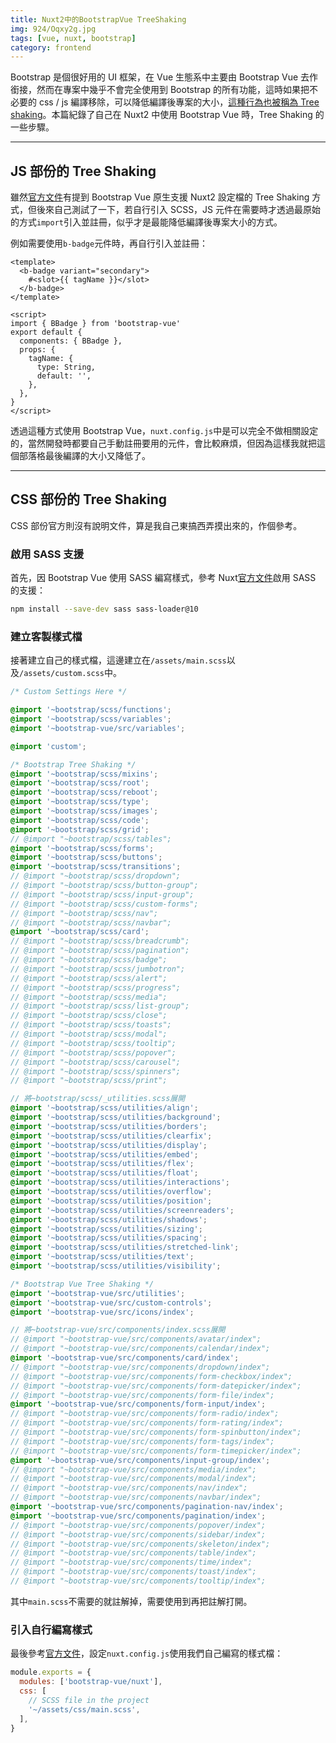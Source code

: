 ```yaml
---
title: Nuxt2中的BootstrapVue TreeShaking
img: 924/Oqxy2g.jpg
tags: [vue, nuxt, bootstrap]
category: frontend
---
```


Bootstrap 是個很好用的 UI 框架，在 Vue 生態系中主要由 Bootstrap Vue 去作銜接，然而在專案中幾乎不會完全使用到 Bootstrap 的所有功能，這時如果把不必要的 css / js 編譯移除，可以降低編譯後專案的大小，[這種行為也被稱為 Tree shaking](https://developer.mozilla.org/en-US/docs/Glossary/Tree_shaking)。本篇紀錄了自己在 Nuxt2 中使用 Bootstrap Vue 時，Tree Shaking 的一些步驟。

<!--more-->

---

## JS 部份的 Tree Shaking

雖然[官方文件](https://bootstrap-vue.org/docs#tree-shaking-with-nuxtjs)有提到 Bootstrap Vue 原生支援 Nuxt2 設定檔的 Tree Shaking 方式，但後來自己測試了一下，若自行引入 SCSS，JS 元件在需要時才透過最原始的方式`import`引入並註冊，似乎才是最能降低編譯後專案大小的方式。

例如需要使用`b-badge`元件時，再自行引入並註冊：

```vue
<template>
  <b-badge variant="secondary">
    #<slot>{{ tagName }}</slot>
  </b-badge>
</template>

<script>
import { BBadge } from 'bootstrap-vue'
export default {
  components: { BBadge },
  props: {
    tagName: {
      type: String,
      default: '',
    },
  },
}
</script>
```

透過這種方式使用 Bootstrap Vue，`nuxt.config.js`中是可以完全不做相關設定的，當然開發時都要自己手動註冊要用的元件，會比較麻煩，但因為這樣我就把這個部落格最後編譯的大小又降低了。

---

## CSS 部份的 Tree Shaking

CSS 部份官方則沒有說明文件，算是我自己東搞西弄摸出來的，作個參考。

### 啟用 SASS 支援

首先，因 Bootstrap Vue 使用 SASS 編寫樣式，參考 Nuxt[官方文件](https://nuxtjs.org/docs/directory-structure/assets#sass)啟用 SASS 的支援：

```bash
npm install --save-dev sass sass-loader@10
```

### 建立客製樣式檔

接著建立自己的樣式檔，這邊建立在`/assets/main.scss`以及`/assets/custom.scss`中。

```scss [/assets/custom.scss]
/* Custom Settings Here */

@import '~bootstrap/scss/functions';
@import '~bootstrap/scss/variables';
@import '~bootstrap-vue/src/variables';
```

```scss [/assets/main.scss]
@import 'custom';

/* Bootstrap Tree Shaking */
@import '~bootstrap/scss/mixins';
@import '~bootstrap/scss/root';
@import '~bootstrap/scss/reboot';
@import '~bootstrap/scss/type';
@import '~bootstrap/scss/images';
@import '~bootstrap/scss/code';
@import '~bootstrap/scss/grid';
// @import "~bootstrap/scss/tables";
@import '~bootstrap/scss/forms';
@import '~bootstrap/scss/buttons';
@import '~bootstrap/scss/transitions';
// @import "~bootstrap/scss/dropdown";
// @import "~bootstrap/scss/button-group";
// @import "~bootstrap/scss/input-group";
// @import "~bootstrap/scss/custom-forms";
// @import "~bootstrap/scss/nav";
// @import "~bootstrap/scss/navbar";
@import '~bootstrap/scss/card';
// @import "~bootstrap/scss/breadcrumb";
// @import "~bootstrap/scss/pagination";
// @import "~bootstrap/scss/badge";
// @import "~bootstrap/scss/jumbotron";
// @import "~bootstrap/scss/alert";
// @import "~bootstrap/scss/progress";
// @import "~bootstrap/scss/media";
// @import "~bootstrap/scss/list-group";
// @import "~bootstrap/scss/close";
// @import "~bootstrap/scss/toasts";
// @import "~bootstrap/scss/modal";
// @import "~bootstrap/scss/tooltip";
// @import "~bootstrap/scss/popover";
// @import "~bootstrap/scss/carousel";
// @import "~bootstrap/scss/spinners";
// @import "~bootstrap/scss/print";

// 將~bootstrap/scss/_utilities.scss展開
@import '~bootstrap/scss/utilities/align';
@import '~bootstrap/scss/utilities/background';
@import '~bootstrap/scss/utilities/borders';
@import '~bootstrap/scss/utilities/clearfix';
@import '~bootstrap/scss/utilities/display';
@import '~bootstrap/scss/utilities/embed';
@import '~bootstrap/scss/utilities/flex';
@import '~bootstrap/scss/utilities/float';
@import '~bootstrap/scss/utilities/interactions';
@import '~bootstrap/scss/utilities/overflow';
@import '~bootstrap/scss/utilities/position';
@import '~bootstrap/scss/utilities/screenreaders';
@import '~bootstrap/scss/utilities/shadows';
@import '~bootstrap/scss/utilities/sizing';
@import '~bootstrap/scss/utilities/spacing';
@import '~bootstrap/scss/utilities/stretched-link';
@import '~bootstrap/scss/utilities/text';
@import '~bootstrap/scss/utilities/visibility';

/* Bootstrap Vue Tree Shaking */
@import '~bootstrap-vue/src/utilities';
@import '~bootstrap-vue/src/custom-controls';
@import '~bootstrap-vue/src/icons/index';

// 將~bootstrap-vue/src/components/index.scss展開
// @import "~bootstrap-vue/src/components/avatar/index";
// @import "~bootstrap-vue/src/components/calendar/index";
@import '~bootstrap-vue/src/components/card/index';
// @import "~bootstrap-vue/src/components/dropdown/index";
// @import "~bootstrap-vue/src/components/form-checkbox/index";
// @import "~bootstrap-vue/src/components/form-datepicker/index";
// @import "~bootstrap-vue/src/components/form-file/index";
@import '~bootstrap-vue/src/components/form-input/index';
// @import "~bootstrap-vue/src/components/form-radio/index";
// @import "~bootstrap-vue/src/components/form-rating/index";
// @import "~bootstrap-vue/src/components/form-spinbutton/index";
// @import "~bootstrap-vue/src/components/form-tags/index";
// @import "~bootstrap-vue/src/components/form-timepicker/index";
@import '~bootstrap-vue/src/components/input-group/index';
// @import "~bootstrap-vue/src/components/media/index";
// @import "~bootstrap-vue/src/components/modal/index";
// @import "~bootstrap-vue/src/components/nav/index";
// @import "~bootstrap-vue/src/components/navbar/index";
@import '~bootstrap-vue/src/components/pagination-nav/index';
@import '~bootstrap-vue/src/components/pagination/index';
// @import "~bootstrap-vue/src/components/popover/index";
// @import "~bootstrap-vue/src/components/sidebar/index";
// @import "~bootstrap-vue/src/components/skeleton/index";
// @import "~bootstrap-vue/src/components/table/index";
// @import "~bootstrap-vue/src/components/time/index";
// @import "~bootstrap-vue/src/components/toast/index";
// @import "~bootstrap-vue/src/components/tooltip/index";
```

其中`main.scss`不需要的就註解掉，需要使用到再把註解打開。

### 引入自行編寫樣式

最後參考[官方文件](https://bootstrap-vue.org/docs#using-custom-bootstrap-scss)，設定`nuxt.config.js`使用我們自己編寫的樣式檔：

```javascript [nuxt.config.js]
module.exports = {
  modules: ['bootstrap-vue/nuxt'],
  css: [
    // SCSS file in the project
    '~/assets/css/main.scss',
  ],
}
```
